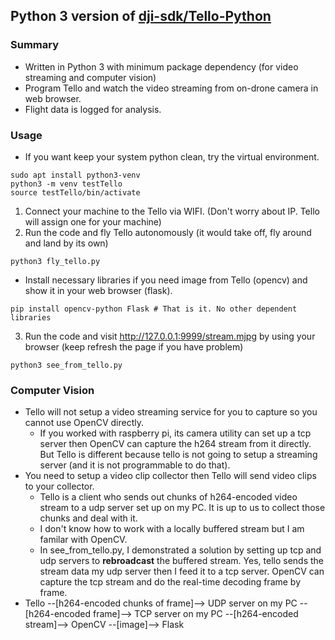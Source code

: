 ## Python 3 version of [dji-sdk/Tello-Python](https://github.com/dji-sdk/Tello-Python)
### Summary
* Written in Python 3 with minimum package dependency (for video streaming and computer vision)
* Program Tello and watch the video streaming from on-drone camera in web browser.
* Flight data is logged for analysis. 
### Usage
* If you want keep your system python clean, try the virtual environment.
```shell
sudo apt install python3-venv
python3 -m venv testTello
source testTello/bin/activate
```
1. Connect your machine to the Tello via WIFI. (Don't worry about IP. Tello will assign one for your machine)
2. Run the code and fly Tello autonomously (it would take off, fly around and land by its own)
```
python3 fly_tello.py
```
* Install necessary libraries if you need image from Tello (opencv) and show it in your web browser (flask).
```shell
pip install opencv-python Flask # That is it. No other dependent libraries
```  
3. Run the code and visit http://127.0.0.1:9999/stream.mjpg by using your browser (keep refresh the page if you have problem)
```shell
python3 see_from_tello.py
```
### Computer Vision
* Tello will not setup a video streaming service for you to capture so you cannot use OpenCV directly.
  * If you worked with raspberry pi, its camera utility can set up a tcp server then OpenCV can capture the h264 stream from it directly. But Tello is different because tello is not going to setup a streaming server (and it is not programmable to do that). 
* You need to setup a video clip collector then Tello will send video clips to your collector. 
  * Tello is a client who sends out chunks of h264-encoded video stream to a udp server set up on my PC. It is up to us to collect those chunks and deal with it. 
  * I don't know how to work with a locally buffered stream but I am familar with OpenCV.  
  * In see_from_tello.py, I demonstrated a solution by setting up tcp and udp servers to <b>rebroadcast</b> the buffered stream. Yes, tello sends the stream data my udp server then I feed it to a tcp server. OpenCV can capture the tcp stream and do the real-time decoding frame by frame.
* Tello --[h264-encoded chunks of frame]--> UDP server on my PC --[h264-encoded frame]--> TCP server on my PC --[h264-encoded stream]--> OpenCV --[image]--> Flask